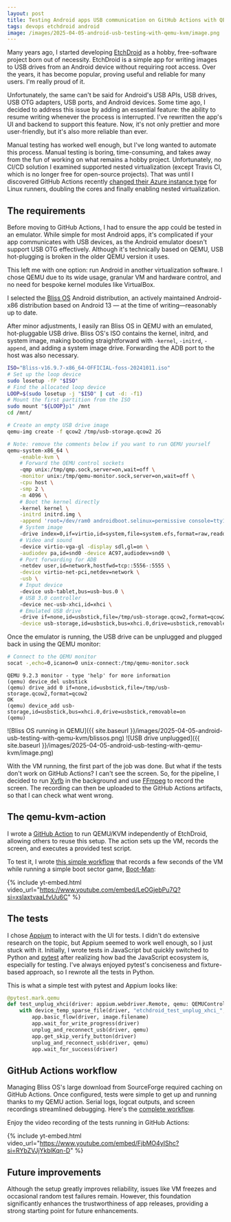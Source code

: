 ```yaml
---
layout: post
title: Testing Android apps USB communication on GitHub Actions with QEMU/KVM
tags: devops etchdroid android
image: /images/2025-04-05-android-usb-testing-with-qemu-kvm/image.png
---
```


Many years ago, I started developing [EtchDroid](https://etchdroid.app/) as a hobby, free-software project born out of
necessity. EtchDroid is a simple app for writing images to USB drives from an Android device without requiring root
access. Over the years, it has become popular, proving useful and reliable for many users. I'm really proud of it.

Unfortunately, the same can't be said for Android's USB APIs, USB drives, USB OTG adapters, USB ports, and Android
devices.
Some time ago, I decided to address this issue by adding an essential feature: the ability to resume writing
whenever the process is interrupted.
I've rewritten the app's UI and backend to support this feature.
Now, it's not only
prettier and more user-friendly, but it's also more reliable than ever.

<!--more-->

Manual testing has worked well enough, but I've long wanted to automate this process. Manual testing is boring,
time-consuming, and takes away from the fun of working on what remains a hobby project. Unfortunately, no CI/CD solution
I examined supported nested virtualization (except Travis CI, which is no longer free for open-source projects). That
was until I discovered GitHub Actions
recently [changed their Azure instance type](https://github.blog/changelog/2024-04-02-github-actions-hardware-accelerated-android-virtualization-now-available/)
for Linux runners, doubling the cores and finally enabling nested virtualization.

## The requirements

Before moving to GitHub Actions, I had to ensure the app could be tested in an emulator. While simple for most Android
apps, it's complicated if your app communicates with USB devices, as the Android emulator doesn't support USB OTG
effectively. Although it's technically based on QEMU, USB hot-plugging is broken in the older QEMU version it uses.

This left me with one option: run Android in another virtualization software. I chose QEMU due to its wide usage,
granular VM and hardware control, and no need for bespoke kernel modules like VirtualBox.

I selected the [Bliss OS](https://blissos.org/) Android distribution, an actively maintained Android-x86 distribution
based on Android 13 — at the time of writing—reasonably up to date.

After minor adjustments, I easily ran Bliss OS in QEMU with an emulated, hot-pluggable USB drive. Bliss OS's ISO
contains the kernel, initrd, and system image, making booting straightforward with `-kernel`, `-initrd`, `-append`, and
adding a system image drive. Forwarding the ADB port to the host was also necessary.

```bash
ISO="Bliss-v16.9.7-x86_64-OFFICIAL-foss-20241011.iso"
# Set up the loop device
sudo losetup -fP "$ISO"
# Find the allocated loop device
LOOP=$(sudo losetup -j "$ISO" | cut -d: -f1)
# Mount the first partition from the ISO
sudo mount "${LOOP}p1" /mnt
cd /mnt/

# Create an empty USB drive image
qemu-img create -f qcow2 /tmp/usb-storage.qcow2 2G

# Note: remove the comments below if you want to run QEMU yourself
qemu-system-x86_64 \
    -enable-kvm \
    # Forward the QEMU control sockets
    -qmp unix:/tmp/qmp.sock,server=on,wait=off \
    -monitor unix:/tmp/qemu-monitor.sock,server=on,wait=off \
    -cpu host \
    -smp 2 \
    -m 4096 \
    # Boot the kernel directly
    -kernel kernel \
    -initrd initrd.img \
    -append 'root=/dev/ram0 androidboot.selinux=permissive console=tty1 FFMPEG_CODEC=1 FFMPEG_PREFER_C2=1' \
    # System image
    -drive index=0,if=virtio,id=system,file=system.efs,format=raw,readonly=on \
    # Video and sound
    -device virtio-vga-gl -display sdl,gl=on \
    -audiodev pa,id=snd0 -device AC97,audiodev=snd0 \
    # Port forwarding for ADB
    -netdev user,id=network,hostfwd=tcp::5556-:5555 \
    -device virtio-net-pci,netdev=network \
    -usb \
    # Input device
    -device usb-tablet,bus=usb-bus.0 \
    # USB 3.0 controller
    -device nec-usb-xhci,id=xhci \
    # Emulated USB drive
    -drive if=none,id=usbstick,file=/tmp/usb-storage.qcow2,format=qcow2 \
    -device usb-storage,id=usbstick,bus=xhci.0,drive=usbstick,removable=on
```

Once the emulator is running, the USB drive can be unplugged and plugged back in using the QEMU monitor:

```bash
# Connect to the QEMU monitor
socat -,echo=0,icanon=0 unix-connect:/tmp/qemu-monitor.sock
```

```
QEMU 9.2.3 monitor - type 'help' for more information
(qemu) device_del usbstick
(qemu) drive_add 0 if=none,id=usbstick,file=/tmp/usb-storage.qcow2,format=qcow2
OK
(qemu) device_add usb-storage,id=usbstick,bus=xhci.0,drive=usbstick,removable=on
(qemu) 
```

![Bliss OS running in QEMU]({{ site.baseurl }}/images/2025-04-05-android-usb-testing-with-qemu-kvm/blissos.png)
![USB drive unplugged]({{ site.baseurl }}/images/2025-04-05-android-usb-testing-with-qemu-kvm/image.png)

With the VM running, the first part of the job was done. But what if the tests don't work on GitHub Actions?
I can't see the screen. So, for the pipeline, I decided to run [Xvfb](https://en.wikipedia.org/wiki/Xvfb) in the
background and use [FFmpeg](https://en.wikipedia.org/wiki/FFmpeg) to record the screen. The recording can then be
uploaded to the GitHub Actions artifacts, so that I can check what went wrong.

## The qemu-kvm-action

I wrote a [GitHub Action](https://github.com/marketplace/actions/run-with-qemu-vm) to run QEMU/KVM independently of
EtchDroid, allowing others to reuse this setup. The action sets up the VM, records the screen, and executes a provided
test script.

To test it, I
wrote [this simple workflow](https://github.com/etchdroid/qemu-kvm-action/blob/main/.github/workflows/test-action.yml)
that records a few seconds of the VM while running a simple boot sector game,
[Boot-Man](https://github.com/guyhill/Boot-Man):

{% include yt-embed.html video_url="https://www.youtube.com/embed/LeOGjebPu7Q?si=xslaxtvaaLfvUu6C" %}

## The tests

I chose [Appium](https://appium.io/) to interact with the UI for tests. I didn't do extensive research on the topic, but
Appium seemed to work well enough, so I just stuck with it. Initially, I wrote tests in JavaScript but
quickly switched to Python and [pytest](https://docs.pytest.org/en/stable/) after realizing how bad the JavaScript
ecosystem is, especially for testing. I've always enjoyed pytest's conciseness and fixture-based approach, so I rewrote
all the tests in Python.

This is what a simple test with pytest and Appium looks like:

```python
@pytest.mark.qemu
def test_unplug_xhci(driver: appium.webdriver.Remote, qemu: QEMUController):
    with device_temp_sparse_file(driver, "etchdroid_test_unplug_xhci_", ".iso", "1000M") as image:
        app.basic_flow(driver, image.filename)
        app.wait_for_write_progress(driver)
        unplug_and_reconnect_usb(driver, qemu)
        app.get_skip_verify_button(driver)
        unplug_and_reconnect_usb(driver, qemu)
        app.wait_for_success(driver)
```

## GitHub Actions workflow

Managing Bliss OS's large download from SourceForge required caching on GitHub Actions. Once configured, tests were
simple to get up and running thanks to my QEMU action. Serial logs, logcat outputs, and screen recordings streamlined
debugging. Here's
the [complete workflow](https://github.com/etchdroid/etchdroid/blob/8edbcc9396236b731ea4a27e8b047f9d4399aee3/.github/workflows/build-test-debug.yml).

Enjoy the video recording of the tests running in GitHub Actions:

{% include yt-embed.html video_url="https://www.youtube.com/embed/FjbMO4yIShc?si=RYbZVJjYkblKqn-D" %}

## Future improvements

Although the setup greatly improves reliability, issues like VM freezes and occasional random test failures remain.
However, this foundation significantly enhances the trustworthiness of app releases, providing a strong starting point
for future enhancements.
